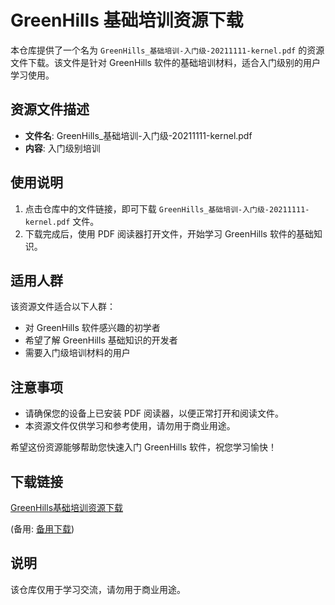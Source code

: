 # GreenHills 基础培训资源下载

本仓库提供了一个名为 `GreenHills_基础培训-入门级-20211111-kernel.pdf` 的资源文件下载。该文件是针对 GreenHills 软件的基础培训材料，适合入门级别的用户学习使用。

## 资源文件描述

- **文件名**: GreenHills_基础培训-入门级-20211111-kernel.pdf
- **内容**: 入门级别培训

## 使用说明

1. 点击仓库中的文件链接，即可下载 `GreenHills_基础培训-入门级-20211111-kernel.pdf` 文件。
2. 下载完成后，使用 PDF 阅读器打开文件，开始学习 GreenHills 软件的基础知识。

## 适用人群

该资源文件适合以下人群：

- 对 GreenHills 软件感兴趣的初学者
- 希望了解 GreenHills 基础知识的开发者
- 需要入门级培训材料的用户

## 注意事项

- 请确保您的设备上已安装 PDF 阅读器，以便正常打开和阅读文件。
- 本资源文件仅供学习和参考使用，请勿用于商业用途。

希望这份资源能够帮助您快速入门 GreenHills 软件，祝您学习愉快！

## 下载链接
[GreenHills基础培训资源下载](https://pan.quark.cn/s/7d27cf2fc63a) 

(备用: [备用下载](https://pan.baidu.com/s/1sa1oFkPBBqyT_qKZUrHiWw?pwd=1234))

## 说明

该仓库仅用于学习交流，请勿用于商业用途。
